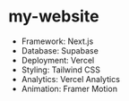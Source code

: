 # my-website

+ Framework: Next.js
+ Database: Supabase
+ Deployment: Vercel
+ Styling: Tailwind CSS
+ Analytics: Vercel Analytics
+ Animation: Framer Motion